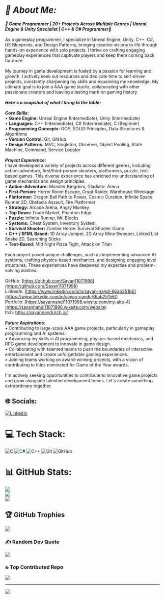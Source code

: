 # ***💫 About Me:***
***🌟 Game Programmer | 20+ Projects Across Multiple Genres | Unreal Engine & Unity Specialist | C++ & C# Programmer🌟***<br><br>As a gameplay programmer, I specialize in Unreal Engine, Unity, C++, C#, UE Blueprints, and Design Patterns, bringing creative visions to life through hands-on experience with solo projects. I thrive on crafting engaging gameplay experiences that captivate players and keep them coming back for more.<br><br>My journey in game development is fueled by a passion for learning and growth. I actively seek out resources and dedicate time to self-driven projects, constantly sharpening my skills and expanding my knowledge. My ultimate goal is to join a AAA game studio, collaborating with other passionate creators and leaving a lasting mark on gaming history.<br><br>***Here's a snapshot of what I bring to the table:***<br><br>***Core Skills:***<br>• **Game Engine:** Unreal Engine (Intermediate), Unity (Intermediate)<br>• **Languages:** C++ (Intermediate), C# (Intermediate), C (Beginner)<br>• **Programming Concepts:** OOP, SOLID Principles, Data Structures & Algorithms<br>• **Version Control:** Git, GitHub<br>• **Design Patterns:** MVC, Singleton, Observer, Object Pooling, State Machine, Command, Service Locator<br><br>***Project Experience:***<br>I have developed a variety of projects across different genres, including action-adventure, first/third-person shooters, platformers, puzzle, text-based games. This diverse experience has enriched my understanding of game mechanics and design principles.<br>• **Action-Adventure:** Monster Kingdom, Gladiator Arena<br>• **First-Person:** Horror Room Escape, Crypt Raider, Warehouse Wreckage<br>• **Platformer:** Dragon Ball Path to Power, Cosmic Curation, Infinite Space Runner 2D, Obstacle Assault, Fire Platformer<br>• **Strategy:** Arcade Arena, Angry Monkey<br>• **Top Down:** Trade Market, Phantom Edge<br>• **Puzzle:** Infinite Runner, Mr. Blocks<br>• **Systems:** Chest System, Inventory System<br>• **Survival Shooter:** Zombie Horde: Survival Shooter Game<br>• **C++ / SFML Based:** 1D Array Jumper, 2D Array Mine Sweeper, Linked List Snake 2D, Searching Sticks<br>• **Text-Based:** Mid Night Pizza Fight, Attack on Titan<br><br>Each project posed unique challenges, such as implementing advanced AI systems, crafting physics-based mechanics, and designing engaging level structures. These experiences have deepened my expertise and problem-solving abilities.<br><br>GitHub: [https://github.com/Sayan11071998](https://github.com/Sayan11071998)<br>LinkedIn: [https://www.linkedin.com/in/sayan-nandi-66ab251b6](https://www.linkedin.com/in/sayan-nandi-66ab251b6/)<br>Portfolio: [https://sayannandi11071998.wixsite.com/my-site-4](https://sayannandi11071998.wixsite.com/website)<br>Itch: https://sayannandi.itch.io/<br><br>***Future Aspirations:***<br>• Contributing to large-scale AAA game projects, particularly in gameplay programming and AI systems.<br>• Advancing my skills in AI programming, physics-based mechanics, and RPG game development to innovate in game design.<br>• Collaborating with talented teams to push the boundaries of interactive entertainment and create unforgettable gaming experiences.<br>• Joining teams working on award-winning projects, with a vision of contributing to titles nominated for Game of the Year awards.<br><br>I'm actively seeking opportunities to contribute to innovative game projects and grow alongside talented development teams. Let's create something extraordinary together.


## 🌐 Socials:
[![LinkedIn](https://img.shields.io/badge/LinkedIn-%230077B5.svg?logo=linkedin&logoColor=white)](https://linkedin.com/in/sayan-nandi-66ab251b6)
# 💻 Tech Stack:
![C](https://img.shields.io/badge/c-%2300599C.svg?style=for-the-badge&logo=c&logoColor=white) ![C#](https://img.shields.io/badge/c%23-%23239120.svg?style=for-the-badge&logo=csharp&logoColor=white) ![C++](https://img.shields.io/badge/c++-%2300599C.svg?style=for-the-badge&logo=c%2B%2B&logoColor=white) ![Git](https://img.shields.io/badge/git-%23F05033.svg?style=for-the-badge&logo=git&logoColor=white) ![GitHub](https://img.shields.io/badge/github-%23121011.svg?style=for-the-badge&logo=github&logoColor=white)
# 📊 GitHub Stats:
![](https://github-readme-stats.vercel.app/api?username=Sayan11071998&theme=dark&hide_border=false&include_all_commits=true&count_private=true)<br/>
![](https://github-readme-streak-stats.herokuapp.com/?user=Sayan11071998&theme=dark&hide_border=false)<br/>
![](https://github-readme-stats.vercel.app/api/top-langs/?username=Sayan11071998&theme=dark&hide_border=false&include_all_commits=true&count_private=true&layout=compact)

## 🏆 GitHub Trophies
![](https://github-profile-trophy.vercel.app/?username=Sayan11071998&theme=tokyonight&no-frame=false&no-bg=false&margin-w=4)

### ✍️ Random Dev Quote
![](https://quotes-github-readme.vercel.app/api?type=horizontal&theme=radical)

### 🔝 Top Contributed Repo
![](https://github-contributor-stats.vercel.app/api?username=Sayan11071998&limit=5&theme=dark&combine_all_yearly_contributions=true)

---
[![](https://visitcount.itsvg.in/api?id=Sayan11071998&icon=5&color=1)](https://visitcount.itsvg.in)

<!-- Proudly created with GPRM ( https://gprm.itsvg.in ) -->
